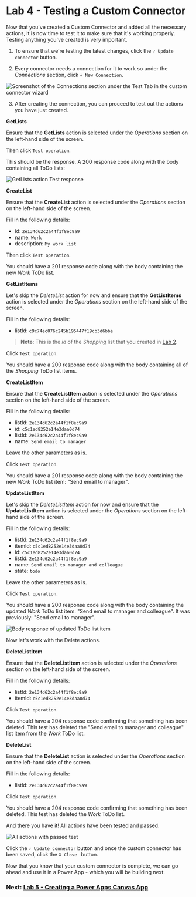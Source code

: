 # Lab 4 - Testing a Custom Connector

Now that you've created a Custom Connector and added all the necessary actions, it is now time to test it to make sure that it's working properly. Testing anything you've created is very important.

1. To ensure that we're testing the latest changes, click the ```✓ Update connector``` button.

2. Every connector needs a connection for it to work so under the *Connections* section, click ```+ New Connection```.

![Screenshot of the Connections section under the Test Tab in the custom connector wizard](/Workshops/JavaAndPowerApps/Lab4/assets/new-custom-connector-connection.png)

3. After creating the connection, you can proceed to test out the actions you have just created.

**GetLists**

Ensure that the **GetLists** action is selected under the *Operations* section on the left-hand side of the screen.

Then click ```Test operation```.

This should be the response. A 200 response code along with the body containing all ToDo lists:

![GetLists action Test response](/Workshops/JavaAndPowerApps/Lab4/assets/get-lists-response.png)

**CreateList**

Ensure that the **CreateList** action is selected under the *Operations* section on the left-hand side of the screen.

Fill in the following details:

* id: ```2e134d62c2a44f1f8ec9a9```
* name: ```Work```
* description: ```My work list```

Then click ```Test operation```.

You should have a 201 response code along with the body containing the new *Work* ToDo list.

**GetListItems**

Let's skip the *DeleteList* action for now and ensure that the **GetListItems** action is selected under the *Operations* section on the left-hand side of the screen.

Fill in the following details:

* listId: ```c9c74ec076c245b195447f19cb3d6bbe```

> **Note**: This is the *id* of the *Shopping* list that you created in [Lab 2](https://github.com/gomomohapi/JavaWorkshop/tree/main/Lab2#step-2---add-your-own-list-data).

Click ```Test operation```.

You should have a 200 response code along with the body containing all of the *Shopping* ToDo list items.

**CreateListItem**

Ensure that the **CreateListItem** action is selected under the *Operations* section on the left-hand side of the screen.

Fill in the following details:

* listId: ```2e134d62c2a44f1f8ec9a9```
* id: ```c5c1ed8252e14e3daa0d74```
* listId: ```2e134d62c2a44f1f8ec9a9```
* name: ```Send email to manager```

Leave the other parameters as is.

Click ```Test operation```.

You should have a 201 response code along with the body containing the new *Work* ToDo list item: "Send email to manager".

**UpdateListItem**

Let's skip the *DeleteListItem* action for now and ensure that the **UpdateListItem** action is selected under the *Operations* section on the left-hand side of the screen.

Fill in the following details:

* listId: ```2e134d62c2a44f1f8ec9a9```
* itemId: ```c5c1ed8252e14e3daa0d74```
* id: ```c5c1ed8252e14e3daa0d74```
* listId: ```2e134d62c2a44f1f8ec9a9```
* name: ```Send email to manager and colleague```
* state: ```todo```

Leave the other parameters as is.

Click ```Test operation```.

You should have a 200 response code along with the body containing the updated *Work* ToDo list item: "Send email to manager and colleague". It was previously: "Send email to manager".

![Body response of updated ToDo list item](/Workshops/JavaAndPowerApps/Lab4/assets/updated-list-item-response.png)

Now let's work with the Delete actions.

**DeleteListItem**

Ensure that the **DeleteListItem** action is selected under the *Operations* section on the left-hand side of the screen.

Fill in the following details:

* listId: ```2e134d62c2a44f1f8ec9a9```
* itemId: ```c5c1ed8252e14e3daa0d74```

Click ```Test operation```.

You should have a 204 response code confirming that something has been deleted. This test has deleted the "Send email to manager and colleague" list item from the *Work* ToDo list.

**DeleteList**

Ensure that the **DeleteList** action is selected under the *Operations* section on the left-hand side of the screen.

Fill in the following details:

* listId: ```2e134d62c2a44f1f8ec9a9```

Click ```Test operation```.

You should have a 204 response code confirming that something has been deleted. This test has deleted the *Work* ToDo list.

And there you have it! All actions have been tested and passed.

![All actions with passed test](/Workshops/JavaAndPowerApps/Lab4/assets/passed-action-tests.png)

Click the ```✓ Update connector``` button and once the custom connector has been saved, click the ```X Close ``` button.

Now that you know that your custom connector is complete, we can go ahead and use it in a Power App - which you will be building next.

### Next: [Lab 5 - Creating a Power Apps Canvas App](/Workshops/JavaAndPowerApps/Lab5/)